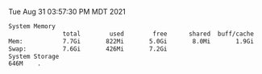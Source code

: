 Tue Aug 31 03:57:30 PM MDT 2021
```bash
System Memory
               total        used        free      shared  buff/cache   available
Mem:           7.7Gi       822Mi       5.0Gi       8.0Mi       1.9Gi       6.5Gi
Swap:          7.6Gi       426Mi       7.2Gi
System Storage
646M	.
```
